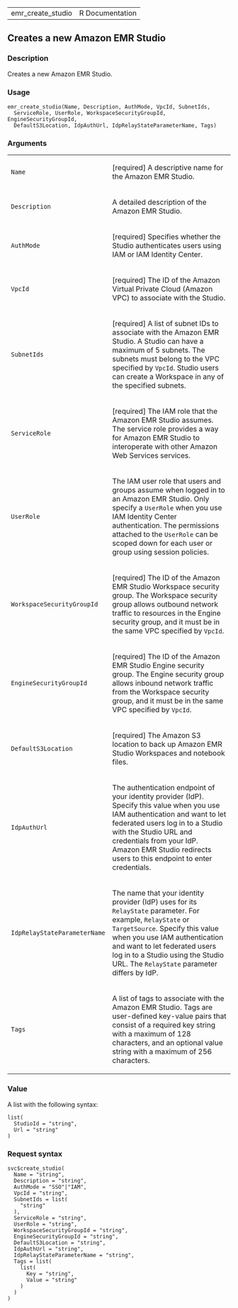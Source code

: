 <table style="width: 100%;">
<tbody>
<tr class="odd">
<td>emr_create_studio</td>
<td style="text-align: right;">R Documentation</td>
</tr>
</tbody>
</table>

## Creates a new Amazon EMR Studio

### Description

Creates a new Amazon EMR Studio.

### Usage

    emr_create_studio(Name, Description, AuthMode, VpcId, SubnetIds,
      ServiceRole, UserRole, WorkspaceSecurityGroupId, EngineSecurityGroupId,
      DefaultS3Location, IdpAuthUrl, IdpRelayStateParameterName, Tags)

### Arguments

<table>
<colgroup>
<col style="width: 35%" />
<col style="width: 65%" />
</colgroup>
<tbody>
<tr class="odd">
<td><code id="emr_create_studio_:_Name">Name</code></td>
<td><p>[required] A descriptive name for the Amazon EMR Studio.</p></td>
</tr>
<tr class="even">
<td><code id="emr_create_studio_:_Description">Description</code></td>
<td><p>A detailed description of the Amazon EMR Studio.</p></td>
</tr>
<tr class="odd">
<td><code id="emr_create_studio_:_AuthMode">AuthMode</code></td>
<td><p>[required] Specifies whether the Studio authenticates users using
IAM or IAM Identity Center.</p></td>
</tr>
<tr class="even">
<td><code id="emr_create_studio_:_VpcId">VpcId</code></td>
<td><p>[required] The ID of the Amazon Virtual Private Cloud (Amazon
VPC) to associate with the Studio.</p></td>
</tr>
<tr class="odd">
<td><code id="emr_create_studio_:_SubnetIds">SubnetIds</code></td>
<td><p>[required] A list of subnet IDs to associate with the Amazon EMR
Studio. A Studio can have a maximum of 5 subnets. The subnets must
belong to the VPC specified by <code>VpcId</code>. Studio users can
create a Workspace in any of the specified subnets.</p></td>
</tr>
<tr class="even">
<td><code id="emr_create_studio_:_ServiceRole">ServiceRole</code></td>
<td><p>[required] The IAM role that the Amazon EMR Studio assumes. The
service role provides a way for Amazon EMR Studio to interoperate with
other Amazon Web Services services.</p></td>
</tr>
<tr class="odd">
<td><code id="emr_create_studio_:_UserRole">UserRole</code></td>
<td><p>The IAM user role that users and groups assume when logged in to
an Amazon EMR Studio. Only specify a <code>UserRole</code> when you use
IAM Identity Center authentication. The permissions attached to the
<code>UserRole</code> can be scoped down for each user or group using
session policies.</p></td>
</tr>
<tr class="even">
<td><code
id="emr_create_studio_:_WorkspaceSecurityGroupId">WorkspaceSecurityGroupId</code></td>
<td><p>[required] The ID of the Amazon EMR Studio Workspace security
group. The Workspace security group allows outbound network traffic to
resources in the Engine security group, and it must be in the same VPC
specified by <code>VpcId</code>.</p></td>
</tr>
<tr class="odd">
<td><code
id="emr_create_studio_:_EngineSecurityGroupId">EngineSecurityGroupId</code></td>
<td><p>[required] The ID of the Amazon EMR Studio Engine security group.
The Engine security group allows inbound network traffic from the
Workspace security group, and it must be in the same VPC specified by
<code>VpcId</code>.</p></td>
</tr>
<tr class="even">
<td><code
id="emr_create_studio_:_DefaultS3Location">DefaultS3Location</code></td>
<td><p>[required] The Amazon S3 location to back up Amazon EMR Studio
Workspaces and notebook files.</p></td>
</tr>
<tr class="odd">
<td><code id="emr_create_studio_:_IdpAuthUrl">IdpAuthUrl</code></td>
<td><p>The authentication endpoint of your identity provider (IdP).
Specify this value when you use IAM authentication and want to let
federated users log in to a Studio with the Studio URL and credentials
from your IdP. Amazon EMR Studio redirects users to this endpoint to
enter credentials.</p></td>
</tr>
<tr class="even">
<td><code
id="emr_create_studio_:_IdpRelayStateParameterName">IdpRelayStateParameterName</code></td>
<td><p>The name that your identity provider (IdP) uses for its
<code>RelayState</code> parameter. For example, <code>RelayState</code>
or <code>TargetSource</code>. Specify this value when you use IAM
authentication and want to let federated users log in to a Studio using
the Studio URL. The <code>RelayState</code> parameter differs by
IdP.</p></td>
</tr>
<tr class="odd">
<td><code id="emr_create_studio_:_Tags">Tags</code></td>
<td><p>A list of tags to associate with the Amazon EMR Studio. Tags are
user-defined key-value pairs that consist of a required key string with
a maximum of 128 characters, and an optional value string with a maximum
of 256 characters.</p></td>
</tr>
</tbody>
</table>

### Value

A list with the following syntax:

    list(
      StudioId = "string",
      Url = "string"
    )

### Request syntax

    svc$create_studio(
      Name = "string",
      Description = "string",
      AuthMode = "SSO"|"IAM",
      VpcId = "string",
      SubnetIds = list(
        "string"
      ),
      ServiceRole = "string",
      UserRole = "string",
      WorkspaceSecurityGroupId = "string",
      EngineSecurityGroupId = "string",
      DefaultS3Location = "string",
      IdpAuthUrl = "string",
      IdpRelayStateParameterName = "string",
      Tags = list(
        list(
          Key = "string",
          Value = "string"
        )
      )
    )
